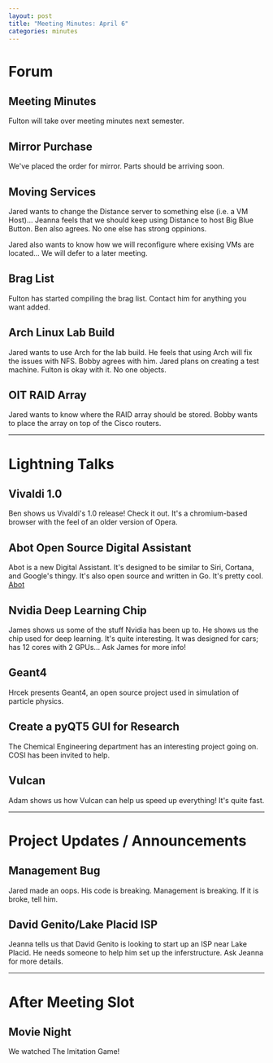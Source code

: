 ```yaml
---
layout: post
title: "Meeting Minutes: April 6"
categories: minutes
---
```


# Forum

## Meeting Minutes
Fulton will take over meeting minutes next semester.

## Mirror Purchase
We've placed the order for mirror. Parts should be arriving soon.

## Moving Services
Jared wants to change the Distance server to something else (i.e. a VM Host)... Jeanna feels that we 
should keep using Distance to host Big Blue Button. Ben also agrees. No one else has strong 
oppinions.

Jared also wants to know how we will reconfigure where exising VMs are located... We will defer to a 
later meeting.

## Brag List
Fulton has started compiling the brag list. Contact him for anything you want added.

## Arch Linux Lab Build
Jared wants to use Arch for the lab build. He feels that using Arch will fix the issues with NFS. 
Bobby agrees with him. Jared plans on creating a test machine. Fulton is okay with it. No one 
objects.

## OIT RAID Array
Jared wants to know where the RAID array should be stored. Bobby wants to place the array on top of 
the Cisco routers. 

---

# Lightning Talks

## Vivaldi 1.0
Ben shows us Vivaldi's 1.0 release! Check it out. It's a chromium-based browser with the feel of an 
older version of Opera.

## Abot Open Source Digital Assistant
Abot is a new Digital Assistant. It's designed to be similar to Siri, Cortana, and Google's thingy. 
It's also open source and written in Go. It's pretty cool. [Abot](www.itsabot.org)

## Nvidia Deep Learning Chip
James shows us some of the stuff Nvidia has been up to. He shows us the chip used for deep learning. 
It's quite interesting. It was designed for cars; has 12 cores with 2 GPUs... Ask James for more 
info!

## Geant4
Hrcek presents Geant4, an open source project used in simulation of particle physics.

## Create a pyQT5 GUI for Research
The Chemical Engineering department has an interesting project going on. COSI has been invited to 
help.

## Vulcan
Adam shows us how Vulcan can help us speed up everything! It's quite fast.

 ---

# Project Updates / Announcements

## Management Bug
Jared made an oops. His code is breaking. Management is breaking. If it is broke, tell him.

## David Genito/Lake Placid ISP
Jeanna tells us that David Genito is looking to start up an ISP near Lake Placid. He needs someone 
to help him set up the inferstructure. Ask Jeanna for more details.

---

# After Meeting Slot

## Movie Night
We watched The Imitation Game!
